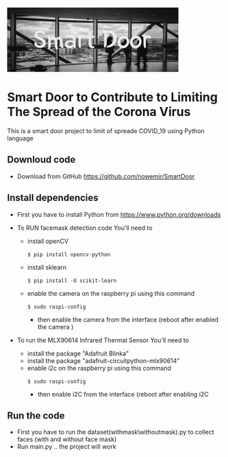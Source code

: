 
 ![Alt text](Smart_Door.png?raw=true "Title")
# Smart Door to Contribute to Limiting The Spread of the Corona Virus


This is  a smart door project to limit of spreade COVID_19 using Python language


## Downloud code 
 - Download from GitHub https://github.com/nowemir/SmartDoor

## Install dependencies 

- First you have to install Python from https://www.python.org/downloads
  
- To RUN facemask detection code You'll need to
  
     - install openCV
       ````
       $ pip install opencv-python
     - install sklearn
       ````
       $ pip install -U scikit-learn 
    - enable the camera on the raspberry pi using this command
      ````
      $ sudo raspi-config 
      ````
      - then enable the camera from the interface (reboot after enabled the camera )
  
    
- To run the MLX90614 Infrared Thermal Sensor You'll need to
  -  install the package "Adafruit Blinka"
  - install the package "adafruit-circuitpython-mlx90614"
  - enable i2c on the raspberry pi using this command
    ````
    $ sudo raspi-config   
    ````
    - then enable i2C from the interface (reboot after enabling i2C
    

## Run the code 

- First you have to run the dataset(withmask\withoutmask).py to collect faces (with and without face mask)
- Run main.py .. the project will work


   


